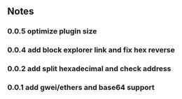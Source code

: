 ## Notes

### 0.0.5 optimize plugin size

### 0.0.4 add block explorer link and fix hex reverse

### 0.0.2 add split hexadecimal and check address

### 0.0.1 add gwei/ethers and base64 support

